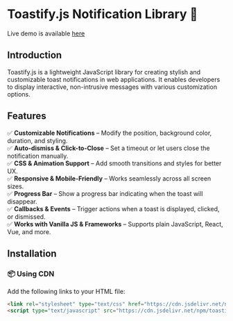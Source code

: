 # Toastify.js Notification Library 🚀
Live demo is available [here](toastify-demonstration.netlify.app)

## **Introduction**
Toastify.js is a lightweight JavaScript library for creating stylish and customizable toast notifications in web applications. It enables developers to display interactive, non-intrusive messages with various customization options.

## **Features**
✅ **Customizable Notifications** – Modify the position, background color, duration, and styling.  
✅ **Auto-dismiss & Click-to-Close** – Set a timeout or let users close the notification manually.  
✅ **CSS & Animation Support** – Add smooth transitions and styles for better UX.  
✅ **Responsive & Mobile-Friendly** – Works seamlessly across all screen sizes.  
✅ **Progress Bar** – Show a progress bar indicating when the toast will disappear.  
✅ **Callbacks & Events** – Trigger actions when a toast is displayed, clicked, or dismissed.  
✅ **Works with Vanilla JS & Frameworks** – Supports plain JavaScript, React, Vue, and more.  

## **Installation**
### 📦 **Using CDN**
Add the following links to your HTML file:
```html
<link rel="stylesheet" type="text/css" href="https://cdn.jsdelivr.net/npm/toastify-js/src/toastify.min.css">
<script type="text/javascript" src="https://cdn.jsdelivr.net/npm/toastify-js"></script>

